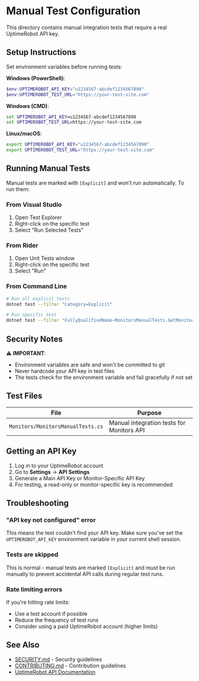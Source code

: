 # Manual Test Configuration

This directory contains manual integration tests that require a real UptimeRobot API key.

## Setup Instructions

Set environment variables before running tests:

**Windows (PowerShell)**:
```powershell
$env:UPTIMEROBOT_API_KEY="u1234567-abcdef1234567890"
$env:UPTIMEROBOT_TEST_URL="https://your-test-site.com"
```

**Windows (CMD)**:
```cmd
set UPTIMEROBOT_API_KEY=u1234567-abcdef1234567890
set UPTIMEROBOT_TEST_URL=https://your-test-site.com
```

**Linux/macOS**:
```bash
export UPTIMEROBOT_API_KEY="u1234567-abcdef1234567890"
export UPTIMEROBOT_TEST_URL="https://your-test-site.com"
```

## Running Manual Tests

Manual tests are marked with `[Explicit]` and won't run automatically. To run them:

### From Visual Studio
1. Open Test Explorer
2. Right-click on the specific test
3. Select "Run Selected Tests"

### From Rider
1. Open Unit Tests window
2. Right-click on the specific test
3. Select "Run"

### From Command Line
```bash
# Run all explicit tests
dotnet test --filter "Category=Explicit"

# Run specific test
dotnet test --filter "FullyQualifiedName~MonitorsManualTests.GetMonitors"
```

## Security Notes

⚠️ **IMPORTANT**: 
- Environment variables are safe and won't be committed to git
- Never hardcode your API key in test files
- The tests check for the environment variable and fail gracefully if not set

## Test Files

| File | Purpose |
|------|---------|
| `Monitors/MonitorsManualTests.cs` | Manual integration tests for Monitors API |

## Getting an API Key

1. Log in to your UptimeRobot account
2. Go to **Settings** → **API Settings**
3. Generate a Main API Key or Monitor-Specific API Key
4. For testing, a read-only or monitor-specific key is recommended

## Troubleshooting

### "API key not configured" error

This means the test couldn't find your API key. Make sure you've set the `UPTIMEROBOT_API_KEY` environment variable in your current shell session.

### Tests are skipped

This is normal - manual tests are marked `[Explicit]` and must be run manually to prevent accidental API calls during regular test runs.

### Rate limiting errors

If you're hitting rate limits:
- Use a test account if possible
- Reduce the frequency of test runs
- Consider using a paid UptimeRobot account (higher limits)

## See Also

- [SECURITY.md](../../SECURITY.md) - Security guidelines
- [CONTRIBUTING.md](../../docs/CONTRIBUTING.md) - Contribution guidelines
- [UptimeRobot API Documentation](https://uptimerobot.com/api/)

